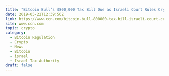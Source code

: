 ```yaml
---
title: "Bitcoin Bull’s $800,000 Tax Bill Due as Israeli Court Rules Crypto is ‘Property’"
date: 2019-05-22T12:39:56Z
link: https://www.ccn.com/bitcoin-bull-800000-tax-bill-israeli-court-crypto-property?utm_medium=RSS&utm_source=hune
site: www.ccn.com
topic: crypto
category:
  - Bitcoin Regulation
  - Crypto
  - News
  - Bitcoin
  - israel
  - Israel Tax Authority
draft: false
---
```

